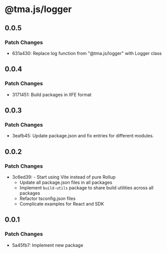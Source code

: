 # @tma.js/logger

## 0.0.5

### Patch Changes

- 631a430: Replace log function from "@tma.js/logger" with Logger class

## 0.0.4

### Patch Changes

- 3171451: Build packages in IIFE format

## 0.0.3

### Patch Changes

- 3eafb45: Update package.json and fix entries for different modules.

## 0.0.2

### Patch Changes

- 3c6ed39: - Start using Vite instead of pure Rollup
  - Update all package.json files in all packages
  - Implement `build-utils` package to share build utilities across all packages
  - Refactor tsconfig.json files
  - Complicate examples for React and SDK

## 0.0.1

### Patch Changes

- 5a45fb7: Implement new package
